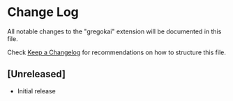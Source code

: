 # Change Log

All notable changes to the "gregokai" extension will be documented in this file.

Check [Keep a Changelog](http://keepachangelog.com/) for recommendations on how to structure this file.

## [Unreleased]

- Initial release
